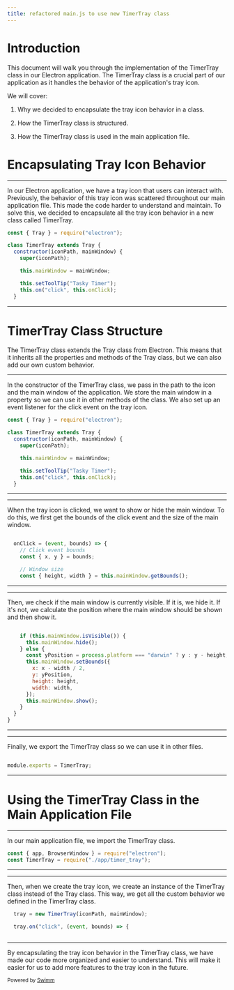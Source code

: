 ```yaml
---
title: refactored main.js to use new TimerTray class
---
```

# Introduction

This document will walk you through the implementation of the TimerTray class in our Electron application. The TimerTray class is a crucial part of our application as it handles the behavior of the application's tray icon.

We will cover:

1. Why we decided to encapsulate the tray icon behavior in a class.

2. How the TimerTray class is structured.

3. How the TimerTray class is used in the main application file.

# Encapsulating Tray Icon Behavior

<SwmSnippet path="/src/app/timer_tray.js" line="1">

---

In our Electron application, we have a tray icon that users can interact with. Previously, the behavior of this tray icon was scattered throughout our main application file. This made the code harder to understand and maintain. To solve this, we decided to encapsulate all the tray icon behavior in a new class called TimerTray.

```javascript
const { Tray } = require("electron");

class TimerTray extends Tray {
  constructor(iconPath, mainWindow) {
    super(iconPath);

    this.mainWindow = mainWindow;

    this.setToolTip("Tasky Timer");
    this.on("click", this.onClick);
  }
```

---

</SwmSnippet>

# TimerTray Class Structure

The TimerTray class extends the Tray class from Electron. This means that it inherits all the properties and methods of the Tray class, but we can also add our own custom behavior.

<SwmSnippet path="/src/app/timer_tray.js" line="1">

---

In the constructor of the TimerTray class, we pass in the path to the icon and the main window of the application. We store the main window in a property so we can use it in other methods of the class. We also set up an event listener for the click event on the tray icon.

```javascript
const { Tray } = require("electron");

class TimerTray extends Tray {
  constructor(iconPath, mainWindow) {
    super(iconPath);

    this.mainWindow = mainWindow;

    this.setToolTip("Tasky Timer");
    this.on("click", this.onClick);
  }
```

---

</SwmSnippet>

<SwmSnippet path="/src/app/timer_tray.js" line="12">

---

When the tray icon is clicked, we want to show or hide the main window. To do this, we first get the bounds of the click event and the size of the main window.

```javascript

  onClick = (event, bounds) => {
    // Click event bounds
    const { x, y } = bounds;

    // Window size
    const { height, width } = this.mainWindow.getBounds();
```

---

</SwmSnippet>

<SwmSnippet path="/src/app/timer_tray.js" line="19">

---

Then, we check if the main window is currently visible. If it is, we hide it. If it's not, we calculate the position where the main window should be shown and then show it.

```javascript

    if (this.mainWindow.isVisible()) {
      this.mainWindow.hide();
    } else {
      const yPosition = process.platform === "darwin" ? y : y - height;
      this.mainWindow.setBounds({
        x: x - width / 2,
        y: yPosition,
        height: height,
        width: width,
      });
      this.mainWindow.show();
    }
  }
}
```

---

</SwmSnippet>

<SwmSnippet path="/src/app/timer_tray.js" line="34">

---

Finally, we export the TimerTray class so we can use it in other files.

```javascript

module.exports = TimerTray;
```

---

</SwmSnippet>

# Using the TimerTray Class in the Main Application File

<SwmSnippet path="/src/main.js" line="1">

---

In our main application file, we import the TimerTray class.

```javascript
const { app, BrowserWindow } = require("electron");
const TimerTray = require("./app/timer_tray");
```

---

</SwmSnippet>

<SwmSnippet path="/src/main.js" line="39">

---

Then, when we create the tray icon, we create an instance of the TimerTray class instead of the Tray class. This way, we get all the custom behavior we defined in the TimerTray class.

```javascript
  tray = new TimerTray(iconPath, mainWindow);

  tray.on("click", (event, bounds) => {
   
```

---

</SwmSnippet>

By encapsulating the tray icon behavior in the TimerTray class, we have made our code more organized and easier to understand. This will make it easier for us to add more features to the tray icon in the future.

<SwmMeta version="3.0.0" repo-id="Z2l0aHViJTNBJTNBc3dpbW0tZGVtbyUzQSUzQXNuZWxzb24tc2VhdHRsZQ=="><sup>Powered by [Swimm](https://app.swimm.io/)</sup></SwmMeta>
